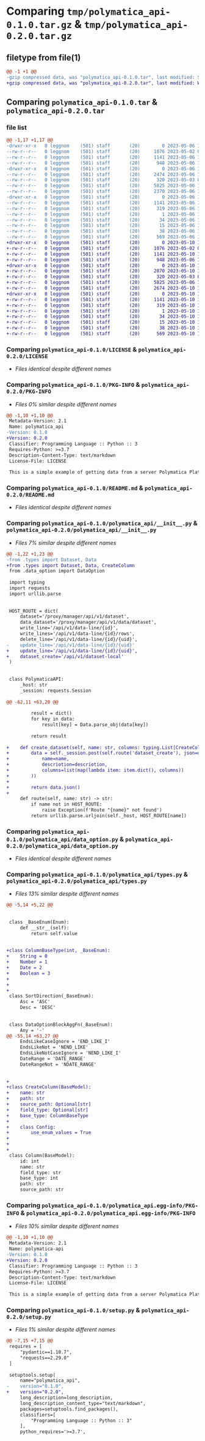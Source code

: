 # Comparing `tmp/polymatica_api-0.1.0.tar.gz` & `tmp/polymatica_api-0.2.0.tar.gz`

## filetype from file(1)

```diff
@@ -1 +1 @@
-gzip compressed data, was "polymatica_api-0.1.0.tar", last modified: Sat May  6 17:32:07 2023, max compression
+gzip compressed data, was "polymatica_api-0.2.0.tar", last modified: Wed May 10 18:58:42 2023, max compression
```

## Comparing `polymatica_api-0.1.0.tar` & `polymatica_api-0.2.0.tar`

### file list

```diff
@@ -1,17 +1,17 @@
-drwxr-xr-x   0 leggnom    (501) staff       (20)        0 2023-05-06 17:32:07.320909 polymatica_api-0.1.0/
--rw-r--r--   0 leggnom    (501) staff       (20)     1076 2023-05-02 01:53:27.000000 polymatica_api-0.1.0/LICENSE
--rw-r--r--   0 leggnom    (501) staff       (20)     1141 2023-05-06 17:32:07.320717 polymatica_api-0.1.0/PKG-INFO
--rw-r--r--   0 leggnom    (501) staff       (20)      948 2023-05-06 17:31:41.000000 polymatica_api-0.1.0/README.md
-drwxr-xr-x   0 leggnom    (501) staff       (20)        0 2023-05-06 17:32:07.319233 polymatica_api-0.1.0/polymatica_api/
--rw-r--r--   0 leggnom    (501) staff       (20)     2474 2023-05-06 17:26:38.000000 polymatica_api-0.1.0/polymatica_api/__init__.py
--rw-r--r--   0 leggnom    (501) staff       (20)      320 2023-05-03 06:52:44.000000 polymatica_api-0.1.0/polymatica_api/data.py
--rw-r--r--   0 leggnom    (501) staff       (20)     5825 2023-05-06 15:46:48.000000 polymatica_api-0.1.0/polymatica_api/data_option.py
--rw-r--r--   0 leggnom    (501) staff       (20)     2370 2023-05-06 15:20:02.000000 polymatica_api-0.1.0/polymatica_api/types.py
-drwxr-xr-x   0 leggnom    (501) staff       (20)        0 2023-05-06 17:32:07.320453 polymatica_api-0.1.0/polymatica_api.egg-info/
--rw-r--r--   0 leggnom    (501) staff       (20)     1141 2023-05-06 17:32:07.000000 polymatica_api-0.1.0/polymatica_api.egg-info/PKG-INFO
--rw-r--r--   0 leggnom    (501) staff       (20)      319 2023-05-06 17:32:07.000000 polymatica_api-0.1.0/polymatica_api.egg-info/SOURCES.txt
--rw-r--r--   0 leggnom    (501) staff       (20)        1 2023-05-06 17:32:07.000000 polymatica_api-0.1.0/polymatica_api.egg-info/dependency_links.txt
--rw-r--r--   0 leggnom    (501) staff       (20)       34 2023-05-06 17:32:07.000000 polymatica_api-0.1.0/polymatica_api.egg-info/requires.txt
--rw-r--r--   0 leggnom    (501) staff       (20)       15 2023-05-06 17:32:07.000000 polymatica_api-0.1.0/polymatica_api.egg-info/top_level.txt
--rw-r--r--   0 leggnom    (501) staff       (20)       38 2023-05-06 17:32:07.320973 polymatica_api-0.1.0/setup.cfg
--rw-r--r--   0 leggnom    (501) staff       (20)      569 2023-05-06 14:49:31.000000 polymatica_api-0.1.0/setup.py
+drwxr-xr-x   0 leggnom    (501) staff       (20)        0 2023-05-10 18:58:42.312589 polymatica_api-0.2.0/
+-rw-r--r--   0 leggnom    (501) staff       (20)     1076 2023-05-02 01:53:27.000000 polymatica_api-0.2.0/LICENSE
+-rw-r--r--   0 leggnom    (501) staff       (20)     1141 2023-05-10 18:58:42.312380 polymatica_api-0.2.0/PKG-INFO
+-rw-r--r--   0 leggnom    (501) staff       (20)      948 2023-05-06 17:31:41.000000 polymatica_api-0.2.0/README.md
+drwxr-xr-x   0 leggnom    (501) staff       (20)        0 2023-05-10 18:58:42.310971 polymatica_api-0.2.0/polymatica_api/
+-rw-r--r--   0 leggnom    (501) staff       (20)     2870 2023-05-10 18:57:42.000000 polymatica_api-0.2.0/polymatica_api/__init__.py
+-rw-r--r--   0 leggnom    (501) staff       (20)      320 2023-05-03 06:52:44.000000 polymatica_api-0.2.0/polymatica_api/data.py
+-rw-r--r--   0 leggnom    (501) staff       (20)     5825 2023-05-06 15:46:48.000000 polymatica_api-0.2.0/polymatica_api/data_option.py
+-rw-r--r--   0 leggnom    (501) staff       (20)     2674 2023-05-10 18:55:53.000000 polymatica_api-0.2.0/polymatica_api/types.py
+drwxr-xr-x   0 leggnom    (501) staff       (20)        0 2023-05-10 18:58:42.312100 polymatica_api-0.2.0/polymatica_api.egg-info/
+-rw-r--r--   0 leggnom    (501) staff       (20)     1141 2023-05-10 18:58:42.000000 polymatica_api-0.2.0/polymatica_api.egg-info/PKG-INFO
+-rw-r--r--   0 leggnom    (501) staff       (20)      319 2023-05-10 18:58:42.000000 polymatica_api-0.2.0/polymatica_api.egg-info/SOURCES.txt
+-rw-r--r--   0 leggnom    (501) staff       (20)        1 2023-05-10 18:58:42.000000 polymatica_api-0.2.0/polymatica_api.egg-info/dependency_links.txt
+-rw-r--r--   0 leggnom    (501) staff       (20)       34 2023-05-10 18:58:42.000000 polymatica_api-0.2.0/polymatica_api.egg-info/requires.txt
+-rw-r--r--   0 leggnom    (501) staff       (20)       15 2023-05-10 18:58:42.000000 polymatica_api-0.2.0/polymatica_api.egg-info/top_level.txt
+-rw-r--r--   0 leggnom    (501) staff       (20)       38 2023-05-10 18:58:42.312656 polymatica_api-0.2.0/setup.cfg
+-rw-r--r--   0 leggnom    (501) staff       (20)      569 2023-05-10 18:58:35.000000 polymatica_api-0.2.0/setup.py
```

### Comparing `polymatica_api-0.1.0/LICENSE` & `polymatica_api-0.2.0/LICENSE`

 * *Files identical despite different names*

### Comparing `polymatica_api-0.1.0/PKG-INFO` & `polymatica_api-0.2.0/PKG-INFO`

 * *Files 0% similar despite different names*

```diff
@@ -1,10 +1,10 @@
 Metadata-Version: 2.1
 Name: polymatica_api
-Version: 0.1.0
+Version: 0.2.0
 Classifier: Programming Language :: Python :: 3
 Requires-Python: >=3.7
 Description-Content-Type: text/markdown
 License-File: LICENSE
 
 This is a simple example of getting data from a server Polymatica Platform
```

### Comparing `polymatica_api-0.1.0/README.md` & `polymatica_api-0.2.0/README.md`

 * *Files identical despite different names*

### Comparing `polymatica_api-0.1.0/polymatica_api/__init__.py` & `polymatica_api-0.2.0/polymatica_api/__init__.py`

 * *Files 7% similar despite different names*

```diff
@@ -1,22 +1,23 @@
-from .types import Dataset, Data
+from .types import Dataset, Data, CreateColumn
 from .data_option import DataOption
 
 import typing
 import requests
 import urllib.parse
 
 
 HOST_ROUTE = dict(
     dataset='/proxy/manager/api/v1/dataset',
     data_dataset='/proxy/manager/api/v1/data/dataset',
     write_line='/api/v1/data-line/{id}',
     write_lines='/api/v1/data-line/{id}/rows',
     delete_line='/api/v1/data-line/{id}/{uid}',
-    update_line='/api/v1/data-line/{id}/{uid}'
+    update_line='/api/v1/data-line/{id}/{uid}',
+    dataset_create='/api/v1/dataset-local'
 )
 
 
 class PolymaticaAPI:
     _host: str
     _session: requests.Session
 
@@ -62,11 +63,20 @@
 
         result = dict()
         for key in data:
             result[key] = Data.parse_obj(data[key])
 
         return result
 
+    def create_dataset(self, name: str, columns: typing.List[CreateColumn], descriotion: str=''):
+        data = self._session.post(self.route('dataset_create'), json=dict(
+            name=name,
+            descriotion=descriotion,
+            columns=list(map(lambda item: item.dict(), columns))
+        ))
+
+        return data.json()
+
     def route(self, name: str) -> str:
         if name not in HOST_ROUTE:
             raise Exception(f'Route "{name}" not found')
         return urllib.parse.urljoin(self._host, HOST_ROUTE[name])
```

### Comparing `polymatica_api-0.1.0/polymatica_api/data_option.py` & `polymatica_api-0.2.0/polymatica_api/data_option.py`

 * *Files identical despite different names*

### Comparing `polymatica_api-0.1.0/polymatica_api/types.py` & `polymatica_api-0.2.0/polymatica_api/types.py`

 * *Files 13% similar despite different names*

```diff
@@ -5,14 +5,22 @@
 
 
 class _BaseEnum(Enum):
     def __str__(self):
         return self.value
 
 
+class ColumnBaseType(int, _BaseEnum):
+    String = 0
+    Number = 1
+    Date = 2
+    Boolean = 3
+
+
+
 class SortDirection(_BaseEnum):
     Asc = 'ASC'
     Desc = 'DESC'
 
 
 class DataOptionBlockAggFn(_BaseEnum):
     Any = '-'
@@ -55,14 +63,27 @@
     EndsLikeCaseIgnore = 'END_LIKE_I'
     EndsLikeNot = 'NEND_LIKE'
     EndsLikeNotCaseIgnore = 'NEND_LIKE_I'
     DateRange = 'DATE_RANGE'
     DateRangeNot = 'NDATE_RANGE'
 
 
+
+class CreateColumn(BaseModel):
+    name: str
+    path: str
+    source_path: Optional[str]
+    field_type: Optional[str]
+    base_type: ColumnBaseType
+
+    class Config:
+        use_enum_values = True
+
+
+
 class Column(BaseModel):
     id: int
     name: str
     field_type: str
     base_type: int
     path: str
     source_path: str
```

### Comparing `polymatica_api-0.1.0/polymatica_api.egg-info/PKG-INFO` & `polymatica_api-0.2.0/polymatica_api.egg-info/PKG-INFO`

 * *Files 10% similar despite different names*

```diff
@@ -1,10 +1,10 @@
 Metadata-Version: 2.1
 Name: polymatica-api
-Version: 0.1.0
+Version: 0.2.0
 Classifier: Programming Language :: Python :: 3
 Requires-Python: >=3.7
 Description-Content-Type: text/markdown
 License-File: LICENSE
 
 This is a simple example of getting data from a server Polymatica Platform
```

### Comparing `polymatica_api-0.1.0/setup.py` & `polymatica_api-0.2.0/setup.py`

 * *Files 1% similar despite different names*

```diff
@@ -7,15 +7,15 @@
 requires = [
     "pydantic==1.10.7",
     "requests==2.29.0"
 ]
 
 setuptools.setup(
     name="polymatica_api",
-    version="0.1.0",
+    version="0.2.0",
     long_description=long_description,
     long_description_content_type="text/markdown",
     packages=setuptools.find_packages(),
     classifiers=[
         "Programming Language :: Python :: 3"
     ],
     python_requires='>=3.7',
```

